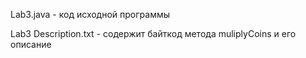 Lab3.java - код исходной программы

Lab3 Description.txt - содержит байткод метода muliplyCoins и его описание
